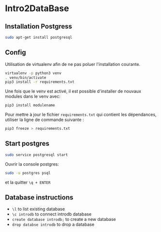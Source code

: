 # Intro2DataBase

## Installation Postgress

```sh
sudo apt-get install postgresql
```

## Config

Utilisation de virtualenv afin de ne pas poluer l'installation courante.

```sh
virtualenv -p python3 venv
. venv/bin/activate
pip3 install -r requirements.txt
```

Une fois que le venv est activé, il est possible d'installer de nouvaux modules dans le venv avec:

```sh
pip3 install modulename
```

Pour mettre à jour le fichier `requirements.txt` qui contient les dépendances, utiliser la ligne de commande suivante :

```sh
pip3 freeze > requirements.txt
```

## Start postgres

```sh
sudo service postgresql start
```

Ouvrir la console postgres:

```sh
sudo -u postgres psql
```

et la quitter `\q + ENTER`

## Database instructions

- `\l` to list existing database 
- `\c introdb` to connect introdb database 
- `create database introdb;` to create a new database
- `drop databse introdb` to drop a database